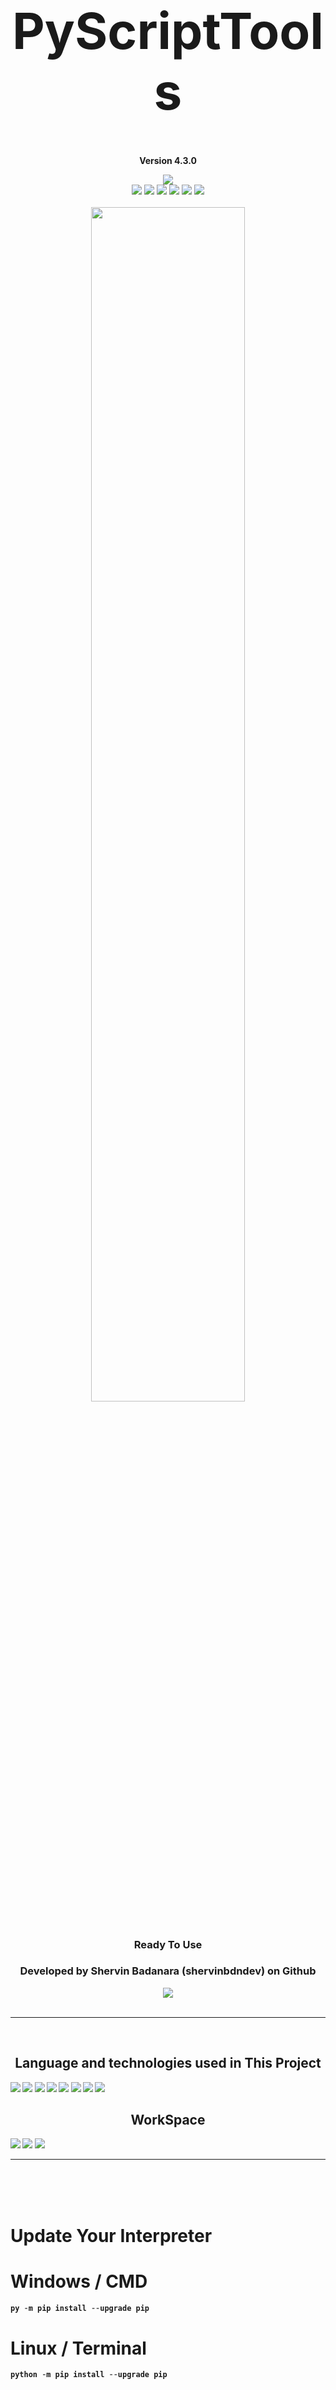 <h1 align='center' style="font-size:5rem"><b>PyScriptTools</b></h1>
<p align='center'><b>Version 4.3.0</b></p>
<div align="center">
    <div align="center">
        <img src="https://img.shields.io/github/license/shervinbdndev/PyScriptTools.svg"></img>
    </div>
    <img src="https://img.shields.io/github/forks/shervinbdndev/PyScriptTools.svg"></img>
    <img src="https://img.shields.io/github/stars/shervinbdndev/PyScriptTools.svg"></img>
    <img src="https://img.shields.io/github/watchers/shervinbdndev/PyScriptTools.svg"></img>
    <img src="https://img.shields.io/github/issues-pr/shervinbdndev/PyScriptTools.svg"></img>
    <img src="https://img.shields.io/github/issues-pr-closed/shervinbdndev/PyScriptTools.svg"></img>
    <img src="https://img.shields.io/github/downloads/shervinbdndev/PyScriptTools/total.svg"></img>
</div>
<br>
<div align="center">
    <img style="display:block;margin-left:auto;margin-right:auto;width:70%;" src="https://github-readme-stats.vercel.app/api/pin/?username=shervinbdndev&repo=PyScriptTools&theme=dracula"></img>
</div>
<br>
<h3 align='center'>Ready To Use</h3>
<h3 align='center'>Developed by Shervin Badanara (shervinbdndev) on Github</h3>
<div align="center">
    <img src="https://forthebadge.com/images/badges/made-with-python.svg"></img>
</div>
<br>
<hr>
<br>
<h2 align='center'><b>Language and technologies used in This Project</h2>
<img src="https://img.shields.io/badge/Python-14354C?style=for-the-badge&logo=python&logoColor=white"></img>
<img src="https://img.shields.io/badge/Google_chrome-4285F4?style=for-the-badge&logo=Google-chrome&logoColor=white"></img>
<img src="https://img.shields.io/badge/Visual_Studio_Code-0078D4?style=for-the-badge&logo=visual%20studio%20code&logoColor=white"></img>
<img src="https://img.shields.io/badge/Linux-FCC624?style=for-the-badge&logo=linux&logoColor=black"></img>
<img src="https://img.shields.io/badge/Ubuntu-E95420?style=for-the-badge&logo=ubuntu&logoColor=white"></img>
<img src="https://img.shields.io/badge/GitHub-100000?style=for-the-badge&logo=github&logoColor=white"></img>
<img src="https://img.shields.io/badge/Stack_Overflow-FE7A16?style=for-the-badge&logo=stack-overflow&logoColor=white"></img>
<img src="https://img.shields.io/badge/Reddit-FF4500?style=for-the-badge&logo=reddit&logoColor=white"></img>

<br>
<h2 align='center'><b>WorkSpace</h2>
<img src="https://img.shields.io/badge/Intel-Core_i5_10700K-0071C5?style=for-the-badge&logo=intel&logoColor=white"></img>
<img src="https://img.shields.io/badge/NVIDIA-RTX2060 OC-76B900?style=for-the-badge&logo=nvidia&logoColor=white"></img>
<img src="https://img.shields.io/badge/Windows11-0078D6?style=for-the-badge&logo=windows&logoColor=white"></img>


<hr>

<br><br><br>
<h1 align='left'><b>Update Your Interpreter</b></h1>

# Windows / CMD

```python
py -m pip install --upgrade pip
```

# Linux / Terminal

```python
python -m pip install --upgrade pip
```
<br>

<hr>
<br><br><br>
<h1 align='left'><b>Installation</b></h1>
 
# Windows / CMD , Linux / Terminal
```python
pip install PyScriptTools
```
<h2 align='left'>or</h2>

```python
py -m pip install PyScriptTools
```

<br><br><br>
<h1 align='left'><b>Update Library</b></h1>
 
# Windows / CMD , Linux / Terminal
```python
pip install -U PyScriptTools
```

<h2 align='left'>or</h2>

```python
py -m pip install --upgrade PyScriptTools
```

<br>

<hr>
<br><br><br>
<h1 align='left'><b>Usage</b></h1>

<br>

Classes  |  Methods Count
------------- | -------------
NetworkTools  | 7  
CPUTools  |  8  
GPUTools  |  8  
RAMTools  |  8  
DiskTools  |  6 
SystemTools  |  11
OtherTools  |  3

Total Methods  |  51
------------- | -------------

<br>

# NetworkTools
Methods  |  Args  |  Efficiency
------------- | ------------- | -------------
ShowLocalIP  |  show  |  Returns Local IP Address
ShowPublicIP  |  show  | Returns Public IP Address
ShowMacAddress  |  show , network_request  | Returns Mac Address
ShowNetworkInfo  |  show  | Returns Network Information
ShowSavedNetworks  |  show  | Returns a Bunch of Saved Networks
TestConnection  |  show , timeout  | Tests That Connected To Internet
StatusCodeChecker  |  show , link  | Checks Every Status Codes on Every Urls You Want

# CPUTools
Methods  |  Args  |  Efficiency
------------- | ------------- | -------------
ShowCPUType  |  show  |  Returns CPU Type
ShowCPUPhysicalCores  |  show  |  Returns CPU Physical Cores
ShowCPUTotalCores  |  show  |  Returns CPU Total Cores
ShowCPUMaxFreq  |  show  |  Returns CPU Maximum Frequency
ShowCPUMinFreq  |  show  |  Returns CPU Minimum Frequency
ShowCPUCurrentFreq  |  show  |  Returns CPU Current Frequency
ShowCPUTotalUsage  |  show  |  Returns CPU Total Usage
ShowCPUUsagePerCore  |  show  |  Returns CPU Usage Per Cores

# GPUTools
Methods  |  Args  |  Efficiency
------------- | ------------- | -------------
ShowGPU_ID  |  show  |  Returns GPU ID
ShowGPUName  |  show  |  Returns GPU Name
ShowGPULoad  |  show  |  Returns GPU Load
ShowGPUFreeMemory  |  show  |  Returns GPU Free Memory
ShowGPUUsedMemory  |  show  |  Returns GPU Used Memory
ShowGPUTotalMemory  |  show  |  Returns GPU Total Memory
ShowGPUTemperature  |  show  |  Returns GPU Temperature
ShowGPU_UUID  |  show  |  Returns GPU UUID

# RAMTools
Methods  |  Args  |  Efficiency
------------- | ------------- | -------------
ShowTotalRAM  |  show  |  Returns Total RAM Memory
ShowAvailableRAM  |  show  |  Returns Available RAM Memory
ShowUsedRAM  |  show  |  Returns Used RAM Memory
ShowRAMPercentage  |  show  |  Returns RAM Percentage
ShowTotalSwap  |  show  |  Returns Total Swap Memory
ShowFreeSwap  |  show  |  Returns Free Swap Memory
ShowUsedSwap  |  show  |  Returns Used Swap Memory
ShowSwapPercentage  |  show  |  Returns Swap Percentage

# DiskTools
Methods  |  Args  |  Efficiency
------------- | ------------- | -------------
ShowDrives  |  show  |  Returns Available Drives
ShowParentDiskTotalMemory  |  show  |  Returns Parent Disk Total Memory
ShowParentDiskUsedMemory  |  show  |  Returns Parent Disk Used Memory
ShowParentDiskFreeMemory  |  show  |  Returns Parent Disk Free Memory
ShowParentDiskPercentage  |  show  |  Returns Parent Disk Percentage
ShowDiskInfo  |  show  |  Returns a Bunch Of Disk Information

# SystemTools
Methods  |  Args  |  Efficiency
------------- | ------------- | -------------
ShowOsName  |  show  |  Returns Current Operating System's Name
ShowOsType  |  show  |  Returns Operating System's Type
ShowNodeName  |  show  |  Returns Node Name
ShowOSRelease  |  show  |  Returns Operating System's Release Date
ShowOSVersion  |  show  |  Returns Operating System's Version
ShowSystemName  |  show  |  Returns System's Name
ShowSystemUptime  |  show  |  Returns System's Uptime
ShowUserName  |  show  |  Returns Current Logined Username
ShowSystemInformation  |  show , os_name  |  Returns  a Bunch of System Information
ShowPythonVersion  |  show  |  Returns Current Installed Python Version
ShowBootTime  |  show  |  Returns System's Uptime

# OtherTools
Methods  |  Args  |  Efficiency
------------- | ------------- | -------------
ConvertToAscii  |  show , text , colors , align , font  |  Convert Text To Ascii
IsPath  |  show , pathaddr  |  Validates The System's Path
GetAbsOutput  |  show , string  |  Runs The Text as a Python Command or Expression

<br>

<h1 align='left'>Args Details</h1>

Args  |  Default Value  |  Details  |  Values
------------- | ------------- | ------------- | -------------
show  |  False  |  Gets The Admin Permission To Return The Output  |  True , False
network_request  |  True  |  Uses Network Request to Get Mac Address  |  True , False
timeout  | 5 |  Send a Request Through Network in Time Per Second  |  1 to ...
link  | '' |  Set The Value a Url in String Format  |  "https://www.google.com/"
os_name  |  "Windows"  |  Set The Name of Your Operating System  |  "Windows" , "Linux"
text  |  ''  |  Set Anything in a String  |  "Anything"
colors  |  []  |  Use 2 colors for e.x ['green' , 'blue']  |  ['color1' , 'color2']
align  |  ""  |  Align The Ascii Art You Want To Return  |  ("left") , ("center") , ("right")
font  |  ""  | Set The Font You Want To Use in Your Ascii Art  |  ("console") , ("block") , ("simpleBlock") , ("simple") , ("3d") , ("simple3d") , ("chrome") , ("huge") , ("grid") , ("pallet") , ("shade") , ("slick") , ("tiny")
pathaddr  |  ''  |  Gets The System Local Address And Validates It  |  "C:\Users"
string  |  ''  |  Gets a Python Command Or an Expression And Returns The Answer Or Output  |  "print("Hello World!")" or "2+2"

<br>

<b>Print Your Public IP Address</b>

```python
from PyScriptTools import NetworkTools

network_obj = NetworkTools()
public_ip = network_obj.ShowPublicIP(show=True)
print(public_ip)
```
<b>Output</b>

```python
89.39.108.150
```

<hr>

<b>Also You Can Print Your Public IP To asccii Art !!!</b>

```python
from PyScriptTools import (NetworkTools , OtherTools)

network_obj = NetworkTools()
ascii_obj = OtherTools()

print(ascii_obj.ConvertToAscii(show=True , text=network_obj.ShowPublicIP(show=True) , colors=['green' , 'red'] , align='left' , font='shade'))
```

<b>Output</b>

```python

 ░░░░░░░░░░░░░░░░░░░░░░░░░░░░░░░░░░░░░░░░░░░░░░░░░░░░░░░░░░░░░░░░░░
 ░░██░░░██░░░░░░░████░░██░░░░░░░██░░░░██░░░██░░░░░░░██░░░████░░██░░
 ░█  █░█  █░░░░░░   █░█  █░░░░░░ █░░░█  █░█  █░░░░░░ █░░░█   ░█  █░
 ░ ██ ░ ███░░░░░░░░██░ ███░░░░░░░█░░░█░▌█░ ██ ░░░░░░░█░░░███░░█░▌█░
 ░█  █░░  █░░░░░░░░ █░░  █░░░░░░░█░░░█░ █░█  █░░░░░░░█░░░   █░█░ █░
 ░ ██ ░░░█ ░░░█░░████░░░█ ░░░█░░███░░ ██ ░ ██ ░░░█░░███░░███ ░ ██ ░
 ░░  ░░░░ ░░░░ ░░    ░░░ ░░░░ ░░   ░░░  ░░░  ░░░░ ░░   ░░   ░░░  ░░
 ░░░░░░░░░░░░░░░░░░░░░░░░░░░░░░░░░░░░░░░░░░░░░░░░░░░░░░░░░░░░░░░░░░

```
<hr>

<b>Wanna See Your CPU Information?</b>

```python
from PyScriptTools import CPUTools

cpu_obj = CPUTools()

print(cpu_obj.ShowCPUType(show=True))
print(cpu_obj.ShowCPUPhysicalCores(show=True))
print(cpu_obj.ShowCPUTotalCores(show=True))
print(cpu_obj.ShowCPUMaxFrequency(show=True))
print(cpu_obj.ShowCPUMinFrequency(show=True))
print(cpu_obj.ShowCPUCurrentFrequency(show=True))
print(cpu_obj.ShowCPUTotalUsage(show=True))
print(cpu_obj.ShowCPUUsagePerCore(show=True))
```
<b>Output</b>

```python
6
12
4104.00Mhz
0.00Mhz
4104.00Mhz
0.0%
Core 0 : 4.6%
Core 1 : 0.0%
Core 2 : 3.1%
Core 3 : 1.5%
Core 4 : 7.7%
Core 5 : 3.1%
Core 6 : 3.1%
Core 7 : 0.0%
Core 8 : 1.5%
Core 9 : 1.5%
Core 10 : 1.5%
Core 11 : 1.5%
```
<hr>

</b>How About GPU Information?</b>

```python
from PyScriptTools import GPUTools

gpu_obj = GPUTools()

print(gpu_obj.ShowGPU_ID(show=True))
print(gpu_obj.ShowGPUName(show=True))
print(gpu_obj.ShowGPULoad(show=True))
print(gpu_obj.ShowGPUFreeMemory(show=True))
print(gpu_obj.ShowGPUUsedMemory(show=True))
print(gpu_obj.ShowGPUTotalMemory(show=True))
print(gpu_obj.ShowGPUTemperature(show=True))
print(gpu_obj.ShowGPU_UUID(show=True))

```

<b>Output</b>

```python
0
NVIDIA GeForce RTX 2060
10.0%
5250.0
729.0MB
6144.0MB
49.0℃
GPU-fbe80806-8a49-abk8-ab8c-509d65993cb9
```
<hr>

<b>If You Want To See Your RAM Status Use These Codes Below</b>

```python
from PyScriptTools import RAMTools

ram_obj = RAMTools()

print(ram_obj.ShowTotalRAM(show=True))
print(ram_obj.ShowAvailableRAM(show=True))
print(ram_obj.ShowUsedRAM(show=True))
print(ram_obj.ShowRAMPercentage(show=True))
print(ram_obj.ShowTotalSwap(show=True))
print(ram_obj.ShowFreeSwap(show=True))
print(ram_obj.ShowUsedSwap(show=True))
print(ram_obj.ShowSwapPercentage(show=True))
```
<b>Output</b>

```python
31.90GB
24.55GB
7.34GB
23.00B%
36.65GB
26.97GB
9.67GB
26.40B%
```
<hr>

<b>And Many Many Methods That You Can Use To See Your System Information Like</b>

```python
from PyScriptTools import SystemTools

system_obj = SystemTools()

print(system_obj.ShowOsName(show=True))
print(system_obj.ShowOSRelease(show=True))
print(system_obj.ShowOSVersion(show=True))
print(system_obj.ShowSystemUptime(show=True))
print(system_obj.ShowPythonVersion(show=True))
print(system_obj.ShowBootTime(show=True))
```

<b>Output</b>

```python
Windows
10
10.0.22000
7:1:8:41
3.9.0 
2022-02-22 00:19:29.929349
```
<hr>

<h3 align='left'>and many many Other methods . . . so</h3>
<h1 align='left'>Enjoy :)</h1>

<br>
<h3><b>Package Uploaded in PYPI :<a href="https://pypi.org/project/PyScriptTools/">Here</a></b></h3>